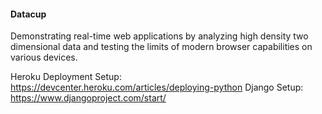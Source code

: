 #### Datacup
Demonstrating real-time web applications by analyzing high density two dimensional data and 
testing the limits of modern browser capabilities on various devices.

Heroku Deployment Setup: https://devcenter.heroku.com/articles/deploying-python
Django Setup: https://www.djangoproject.com/start/
